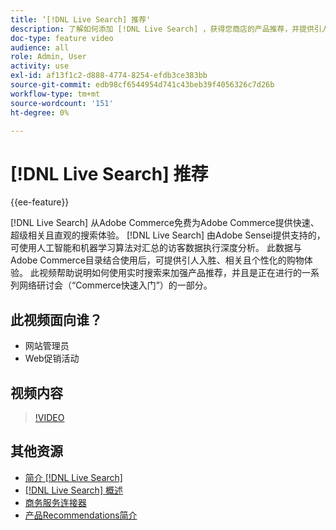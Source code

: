 ```yaml
---
title: ‘[!DNL Live Search] 推荐'
description: 了解如何添加 [!DNL Live Search] ，获得您商店的产品推荐，并提供引人入胜、相关且个性化的购物体验。
doc-type: feature video
audience: all
role: Admin, User
activity: use
exl-id: af13f1c2-d888-4774-8254-efdb3ce383bb
source-git-commit: edb98cf6544954d741c43beb39f4056326c7d26b
workflow-type: tm+mt
source-wordcount: '151'
ht-degree: 0%

---
```


# [!DNL Live Search] 推荐

{{ee-feature}}

[!DNL Live Search] 从Adobe Commerce免费为Adobe Commerce提供快速、超级相关且直观的搜索体验。 [!DNL Live Search] 由Adobe Sensei提供支持的，可使用人工智能和机器学习算法对汇总的访客数据执行深度分析。 此数据与Adobe Commerce目录结合使用后，可提供引人入胜、相关且个性化的购物体验。 此视频帮助说明如何使用实时搜索来加强产品推荐，并且是正在进行的一系列网络研讨会（“Commerce快速入门”）的一部分。

## 此视频面向谁？

- 网站管理员
- Web促销活动

## 视频内容

>[!VIDEO](https://video.tv.adobe.com/v/3412586?quality=12&learn=on)


## 其他资源

- [简介 [!DNL Live Search]](https://experienceleague.adobe.com/docs/commerce-learn/tutorials/marketing/live-search.html)
- [[!DNL Live Search] 概述](https://experienceleague.adobe.com/docs/commerce-merchant-services/live-search/overview.html)
- [商务服务连接器](https://experienceleague.adobe.com/docs/commerce-merchant-services/user-guides/integration-services/saas.html)
- [产品Recommendations简介](https://experienceleague.adobe.com/docs/commerce-merchant-services/product-recommendations/overview.html)
